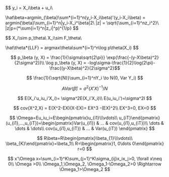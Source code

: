 \$\$ y_i = X_i\beta + u_i\\

\hat\beta=argmin\_{\beta}\sum*{i=1}\^n(y_i-X_i\beta)'(y_i-X_i\beta) = argmin{\beta}\sum\_{i=1}^n\|y_i-X_i^\beta\|2\\ \|z\| = \sqrt{\sum_{i=1}^nz_i^2}\\ \|z\|p=(\*\sum{i=1}^n\|z_i\|^p)\^{1/p} \$\$

\$\$ X_i\sim p\_\theta\\ X_i\sim F\_\theta\\

\hat\theta*{LLF} = argmax\theta\sum*{i=1}\^n\log p\theta(X_i) \$\$

$$
p_\beta (y, X) = \frac{1}{\sigma\sqrt{2\pi}} \exp(\frac{-(y-X\beta)^2}{2\sigma^2})\\
\log p_\beta (y, X) = -log\sigma-\frac{1}{2}\log(2\pi)-
\frac{(y-X\beta)^2}{2\sigma^2}$$

$$
\frac{1}{\sqrt{N}}\sum_{i=1}^nY_i \to N(0, Var Y_i)
$$

$$
AVar(\hat\beta) = \sigma^2(X'X)^{-1}/N
$$

$$
E(X_i'u_iu_i'X_i)= \sigma^2E(X_i'X_i)\\
E(u_iu_i')=\sigma^2I
$$

$$
cov(X^2,X) = E(X^2-EX)(X-EX)= EX^3 -(EX)^2\\
EX^3=0, EX=0
$$

$$
\Omega=Eu_iu_i=E\begin{pmatrix}u_{i1}\\\vdots\\ u_{iT}\end{pmatrix}(u_{i1},...,u_{iT})=\begin{pmatrix}Var(u_{i1}) & ... & cov(u_{i1},u_{iT})\\
\dots & \dots & \dots\\
cov(u_{i1},u_{iT}) & ... & Var(u_{iT})
\end{pmatrix}
$$

$$
R\beta=R\begin{pmatrix}\beta_{1}\\\vdots\\ \beta_{K}\end{pmatrix}=\beta_1\\
R=\begin{pmatrix}1, 0\dots 0\end{pmatrix}
r=0
$$

$$
x'\Omega x=\sum_{i=1}^K\sum_{j=1}^K\sigma_{ij}x_ix_j>0, \forall x\neq 0\\
\Omega >0\\
\Omega_1,\Omega_2, \Omega_1-\Omega_2>0 \Rightarrow \Omega_1>\Omega_2 
$$
